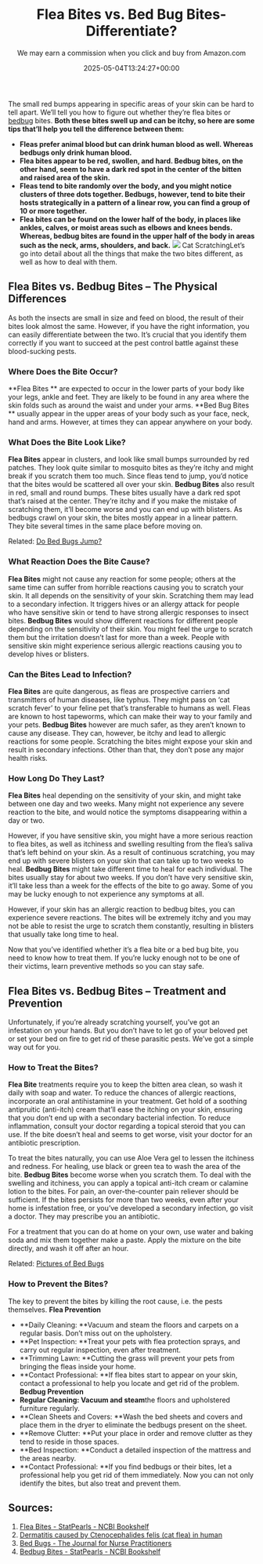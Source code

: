 ﻿---
author: We may earn a commission when you click and buy from Amazon.com
layout: post
title: Flea Bites vs. Bed Bug Bites- Differentiate?
date: '2025-05-04T13:24:27+00:00'
categories:
- Bed Bugs
- Fleas
- Guide
tags: []
slug: /flea-bites-vs-bed-bug-bites/
lastmod: 2025-05-07T12:21:26+03:00
---

The small red bumps appearing in specific areas of your skin can be hard to tell apart. We’ll tell you how to figure out whether they’re flea bites or
[bedbug](https://www.ncbi.nlm.nih.gov/pmc/articles/PMC3255965/)
bites.
**Both these bites swell up and can be itchy, so here are some tips that’ll help you tell the difference between them:**
- **Fleas prefer animal blood but can drink human blood as well. Whereas bedbugs only drink human blood.**
- **Flea bites appear to be red, swollen, and hard. Bedbug bites, on the other hand, seem to have a dark red spot in the center of the bitten and raised area of the skin.**
- **Fleas tend to bite randomly over the body, and you might notice clusters of three dots together. Bedbugs, however, tend to bite their hosts strategically in a pattern of a linear row, you can find a group of 10 or more together.**
- **Flea bites can be found on the lower half of the body, in places like ankles, calves, or moist areas such as elbows and knees bends. Whereas, bedbug bites are found in the upper half of the body in areas such as the neck, arms, shoulders, and back.**
![](/assets/img/img/)
Cat ScratchingLet’s go into detail about all the things that make the two bites different, as well as how to deal with them.
## Flea Bites vs. Bedbug Bites – The Physical Differences
As both the insects are small in size and feed on blood, the result of their bites look almost the same. However, if you have the right information, you can easily differentiate between the two. It’s crucial that you identify them correctly if you want to succeed at the pest control battle against these blood-sucking pests.
### Where Does the Bite Occur?
**Flea Bites **
are expected to occur in the lower parts of your body like your legs, ankle and feet. They are likely to be found in any area where the skin folds such as around the waist and under your arms.
**Bed Bug Bites **
usually appear in the upper areas of your body such as your face, neck, hand and arms. However, at times they can appear anywhere on your body.
### What Does the Bite Look Like?
**Flea Bites**
appear in clusters, and look like small bumps surrounded by red patches. They look quite similar to mosquito bites as they’re itchy and might break if you scratch them too much. Since fleas tend to jump, you’d notice that the bites would be scattered all over your skin.
**Bedbug Bites**
also result in red, small and round bumps. These bites usually have a dark red spot that’s raised at the center. They’re itchy and if you make the mistake of scratching them, it’ll become worse and you can end up with blisters. As bedbugs crawl on your skin, the bites mostly appear in a linear pattern. They bite several times in the same place before moving on.

Related:
[Do Bed Bugs Jump?](https://pestpolicy.com/do-bed-bugs-jump/)
### What Reaction Does the Bite Cause?
**Flea Bites**
might not cause any reaction for some people; others at the same time can suffer from horrible reactions causing you to scratch your skin. It all depends on the sensitivity of your skin. Scratching them may lead to a secondary infection. It triggers hives or an allergy attack for people who have sensitive skin or tend to have strong allergic responses to insect bites.
**Bedbug Bites**
would show different reactions for different people depending on the sensitivity of their skin. You might feel the urge to scratch them but the irritation doesn’t last for more than a week. People with sensitive skin might experience serious allergic reactions causing you to develop hives or blisters.
### Can the Bites Lead to Infection?
**Flea Bites**
are quite dangerous, as fleas are prospective carriers and transmitters of human diseases, like typhus. They might pass on ‘cat scratch fever’ to your feline pet that’s transferable to humans as well. Fleas are known to host tapeworms, which can make their way to your family and your pets.
**Bedbug Bites**
however are much safer, as they aren’t known to cause any disease. They can, however, be itchy and lead to allergic reactions for some people. Scratching the bites might expose your skin and result in secondary infections. Other than that, they don’t pose any major health risks.
### How Long Do They Last?
**Flea Bites**
heal depending on the sensitivity of your skin, and might take between one day and two weeks. Many might not experience any severe reaction to the bite, and would notice the symptoms disappearing within a day or two.

However, if you have sensitive skin, you might have a more serious reaction to flea bites, as well as itchiness and swelling resulting from the flea’s saliva that’s left behind on your skin. As a result of continuous scratching, you may end up with severe blisters on your skin that can take up to two weeks to heal.
**Bedbug Bites**
might take different time to heal for each individual. The bites usually stay for about two weeks. If you don’t have very sensitive skin, it’ll take less than a week for the effects of the bite to go away. Some of you may be lucky enough to not experience any symptoms at all.

However, if your skin has an allergic reaction to bedbug bites, you can experience severe reactions. The bites will be extremely itchy and you may not be able to resist the urge to scratch them constantly, resulting in blisters that usually take long time to heal.

Now that you’ve identified whether it’s a flea bite or a bed bug bite, you need to know how to treat them. If you’re lucky enough not to be one of their victims, learn preventive methods so you can stay safe.
## Flea Bites vs. Bedbug Bites – Treatment and Prevention
Unfortunately, if you’re already scratching yourself, you’ve got an infestation on your hands. But you don’t have to let go of your beloved pet or set your bed on fire to get rid of these parasitic pests. We’ve got a simple way out for you.
### How to Treat the Bites?
**Flea Bite**
treatments require you to keep the bitten area clean, so wash it daily with soap and water. To reduce the chances of allergic reactions, incorporate an oral antihistamine in your treatment. Get hold of a soothing antipruitic (anti-itch) cream that’ll ease the itching on your skin, ensuring that you don’t end up with a secondary bacterial infection. To reduce inflammation, consult your doctor regarding a topical steroid that you can use. If the bite doesn’t heal and seems to get worse, visit your doctor for an antibiotic prescription.

To treat the bites naturally, you can use Aloe Vera gel to lessen the itchiness and redness. For healing, use black or green tea to wash the area of the bite.
**Bedbug Bites**
become worse when you scratch them. To deal with the swelling and itchiness, you can apply a topical anti-itch cream or calamine lotion to the bites. For pain, an over-the-counter pain reliever should be sufficient. If the bites persists for more than two weeks, even after your home is infestation free, or you’ve developed a secondary infection, go visit a doctor. They may prescribe you an antibiotic.

For a treatment that you can do at home on your own, use water and baking soda and mix them together make a paste. Apply the mixture on the bite directly, and wash it off after an hour.

Related:
[Pictures of Bed Bugs](https://pestpolicy.com/pictures-of-bed-bugs/)
### How to Prevent the Bites?
The key to prevent the bites by killing the root cause, i.e. the pests themselves.
**Flea Prevention**
- **Daily Cleaning: **Vacuum and steam the floors and carpets on a regular basis. Don’t miss out on the upholstery.
- **Pet Inspection: **Treat your pets with flea protection sprays, and carry out regular inspection, even after treatment.
- **Trimming Lawn: **Cutting the grass will prevent your pets from bringing the fleas inside your home.
- **Contact Professional: **If flea bites start to appear on your skin, contact a professional to help you locate and get rid of the problem.
**Bedbug Prevention**
- **Regular Cleaning: Vacuum and steam**the floors and upholstered furniture regularly.
- **Clean Sheets and Covers: **Wash the bed sheets and covers and place them in the dryer to eliminate the bedbugs present on the sheet.
- **Remove Clutter: **Put your place in order and remove clutter as they tend to reside in those spaces.
- **Bed Inspection: **Conduct a detailed inspection of the mattress and the areas nearby.
- **Contact Professional: **If you find bedbugs or their bites, let a professional help you get rid of them immediately.
Now you can not only identify the bites, but also treat and prevent them.
## Sources:
1. [Flea Bites - StatPearls - NCBI Bookshelf](https://www.ncbi.nlm.nih.gov/books/NBK541118/)
2. [Dermatitis caused by Ctenocephalides felis (cat flea) in human](https://www.ncbi.nlm.nih.gov/pmc/articles/PMC4247491/)
3. [Bed Bugs - The Journal for Nurse Practitioners](https://www.npjournal.org/article/S1555-4155(17)30274-X/pdf)
4. [Bedbug Bites - StatPearls - NCBI Bookshelf](https://www.ncbi.nlm.nih.gov/books/NBK538128/)